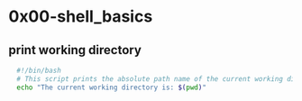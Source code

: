 # 0x00-shell_basics

## print working directory

``` bash
  #!/bin/bash
  # This script prints the absolute path name of the current working directory
  echo "The current working directory is: $(pwd)"
```
